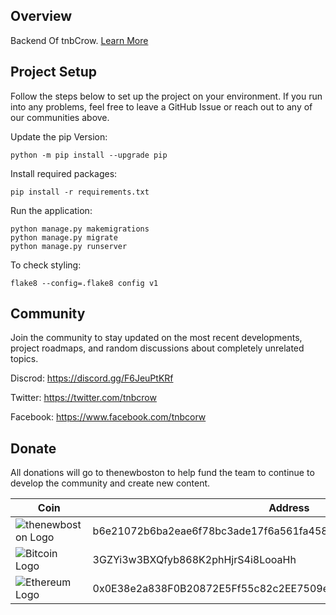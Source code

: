 ## Overview

Backend Of tnbCrow. [Learn More](about.md)

## Project Setup

Follow the steps below to set up the project on your environment. If you run into any problems, feel free to leave a GitHub Issue or reach out to any of our communities above.

Update the pip Version:
```shell
python -m pip install --upgrade pip
```

Install required packages:
```shell
pip install -r requirements.txt
```

Run the application:
```shell
python manage.py makemigrations
python manage.py migrate
python manage.py runserver
```

To check styling:
```shell
flake8 --config=.flake8 config v1
```

## Community
Join the community to stay updated on the most recent developments, project roadmaps, and random discussions about completely unrelated topics.

Discrod: https://discord.gg/F6JeuPtKRf

Twitter: https://twitter.com/tnbcrow

Facebook: https://www.facebook.com/tnbcorw

## Donate

All donations will go to thenewboston to help fund the team to continue to develop the community and create new content.

| Coin | Address |
|-|-|
| ![thenewboston Logo](https://github.com/thenewboston-developers/Website/raw/development/src/assets/images/thenewboston.png) | b6e21072b6ba2eae6f78bc3ade17f6a561fa4582d5494a5120617f2027d38797 |
| ![Bitcoin Logo](https://github.com/thenewboston-developers/Website/raw/development/src/assets/images/bitcoin.png) | 3GZYi3w3BXQfyb868K2phHjrS4i8LooaHh |
| ![Ethereum Logo](https://github.com/thenewboston-developers/Website/raw/development/src/assets/images/ethereum.png) | 0x0E38e2a838F0B20872E5Ff55c82c2EE7509e6d4A |
